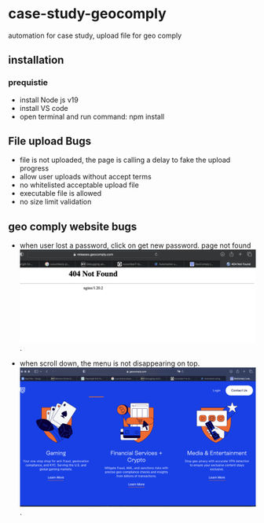 # case-study-geocomply
automation for case study, upload file for geo comply

## installation

### prequistie
- install Node js v19
- install VS code
- open terminal and run command: npm install


## File upload Bugs
- file is not uploaded, the page is calling a delay to fake the upload progress
- allow user uploads without accept terms
- no whitelisted acceptable upload file
- executable file is allowed
- no size limit validation

## geo comply website bugs
- when user lost a password, click on get new password. page not found
![alt text for screen readers](screenshots/lost-and-get-new-pwd.png "page not found").

- when scroll down, the menu is not disappearing on top.
![alt text for screen readers](screenshots/menu-gone-when-scrolling-down.png "page not found").